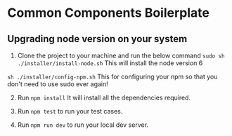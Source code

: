 
# Common Components Boilerplate

## Upgrading node version on your system
1. Clone the project to your machine and run the below command
`sudo sh ./installer/install-node.sh`
This will install the node version 6

`sh ./installer/config-npm.sh`
This for configuring your npm so that you don't need to use sudo ever again!

2. Run `npm install`
It will install all the dependencies required.

3. Run `npm test` to run your test cases.

4. Run `npm run dev` to run your local dev server.
